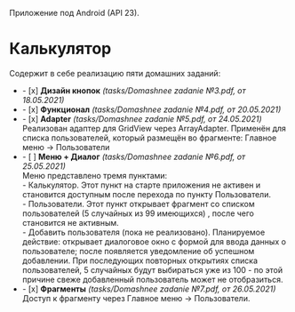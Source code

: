 Приложение под Android (API 23).<br>
<h1>Калькулятор</h1>
Содержит в себе реализацию пяти домашних заданий:<br>
<ul>
<li>- [x] <b>Дизайн кнопок</b> <i>(tasks/Domashnee zadanie №3.pdf, от 18.05.2021)</i></li>
<li>- [x] <b>Функционал</b> <i>(tasks/Domashnee zadanie №4.pdf, от 20.05.2021)</i></li>
<li>- [x] <b>Adapter</b> <i>(tasks/Domashnee zadanie №5.pdf, от 24.05.2021)</i><br>
Реализован адаптер для GridView через ArrayAdapter. Применён для списка пользователей, который
размещён во фрагменте: Главное меню -> Пользователи
</li>
<li>- [ ] <b>Меню + Диалог</b> <i>(tasks/Domashnee zadanie №6.pdf, от 25.05.2021)</i><br>
Меню представлено тремя пунктами:<br>
- Калькулятор. Этот пункт на старте приложения не активен и становится доступным после перехода по
пункту Пользователи.<br>
- Пользователи. Этот пункт открывает фрагмент со списком пользователей (5 случайных из 99 имеющихся)
, после чего становится не активным.<br>
- Добавить пользователя (пока не реализовано). Планируемое действие: открывает диалоговое окно с
формой для ввода данных о пользователе; после появляется уведомление об успешном добавлении. При
последующих повторных открытиях списка пользователей, 5 случайных будут выбираться уже из 100 - по
этой причине свеже добавленный пользователь может не отобразиться.
</li>
<li>- [x] <b>Фрагменты</b> <i>(tasks/Domashnee zadanie №7.pdf, от 26.05.2021)</i><br>
Доступ к фрагменту через Главное меню -> Пользователи.
</li>
</ul>
